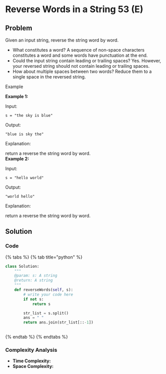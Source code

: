 # Reverse Words in a String 53 \(E\)

## Problem

Given an input string, reverse the string word by word.

* What constitutes a word? A sequence of non-space characters constitutes a word and some words have punctuation at the end.
* Could the input string contain leading or trailing spaces? Yes. However, your reversed string should not contain leading or trailing spaces.
* How about multiple spaces between two words? Reduce them to a single space in the reversed string.

Example

**Example 1:**

Input:

```text
s = "the sky is blue"
```

Output:

```text
"blue is sky the"
```

Explanation:

return a reverse the string word by word.  
**Example 2:**

Input:

```text
s = "hello world"
```

Output:

```text
"world hello"
```

Explanation:

return a reverse the string word by word.

## Solution 

### Code

{% tabs %}
{% tab title="python" %}
```python
class Solution:
    """
    @param: s: A string
    @return: A string
    """
    def reverseWords(self, s):
        # write your code here
        if not s:
            return s

        str_list = s.split()
        ans = " "
        return ans.join(str_list[::-1])
        
```
{% endtab %}
{% endtabs %}

### Complexity Analysis

* **Time Complexity:**
* **Space Complexity:**

